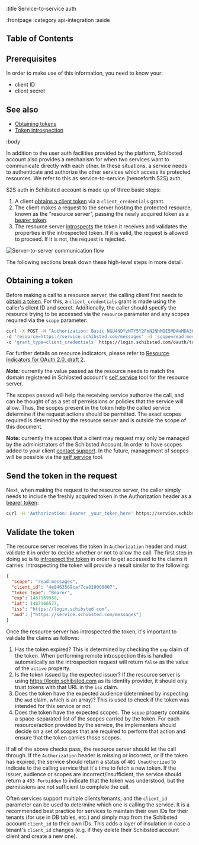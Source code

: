 :title Service-to-service auth

:frontpage
:category api-integration
:aside
## Table of Contents

<spid-toc></spid-toc>

## Prerequisites

In order to make use of this information, you need to know your:

- client ID
- client secret

## See also

- [Obtaining tokens](/oauth/token/)
- [Token introspection](/token-introspection/)

:body

In addition to the user auth facilities provided by the platform, Schibsted account also provides a mechanism for
when two services want to communicate directly with each other. In these situations, a service
needs to authenticate and authorize the other services which access its protected resources. We refer
to this as service-to-service (henceforth S2S) auth.

S2S auth in Schibsted account is made up of three basic steps:

1. A client [obtains a client token](/oauth/token/) via
a `client_credentials` grant.
1. The client makes a request to the server hosting the protected resource, known as the "resource server", passing the newly acquired token as a
[bearer token](https://tools.ietf.org/html/rfc6750).
1. The resource server [introspects](/token-introspection/) the token it receives and validates the properties
in the introspected token. If it is valid, the request is allowed to proceed. If it is not, the
request is rejected.

![Server-to-server communication flow](/images/server-to-server-comm.png)

The following sections break down these high-level steps in more detail.

## Obtaining a token

Before making a call to a resource server, the calling client first needs to [obtain a token](/oauth/token/).
For this, a `client_credentials` grant is made using the caller's client ID and secret. Additionally,
the caller should specify the resource trying to be accessed via the `resource`
parameter and any scopes required via the `scope` parameter:

```sh
curl -X POST -H "Authorization: Basic NGU4NDYzNTY5Y2FmN2NhMDE5MDAwMDA3OmZvb2Jhcg" \
-d 'resource=https://service.schibsted.com/messages' -d 'scope=read:messages write:messages' \
-d 'grant_type=client_credentials' https://login.schibsted.com/oauth/token
```

For further details on resource indicators, please refer to
[Resource Indicators for OAuth 2.0, draft 2](https://tools.ietf.org/html/draft-campbell-oauth-resource-indicators-02).

***Note:*** currently the value passed as the resource needs to match the domain registered in Schibsted account's
[self service](/mobile/selfservice/) tool for the resource server.

The scopes passed will help the receiving service authorize the call, and can be thought of as a set of
permissions or policies that the service will allow. Thus, the scopes present in the token help the
called service determine if the request actions should be permitted. The exact scopes required is
determined by the resource server and is outside the scope of this document.

**Note:** currently the scopes that a client may request may only be managed by the administrators of
the Schibsted Account. In order to have scopes added to your client [contact support](mailto:schibstedaccount@schibsted.com).
In the future, management of scopes will be possible via the [self service](/mobile/selfservice/) tool.

## Send the token in the request

Next, when making the request to the resource server, the caller simply needs to include the freshly
acquired token in the Authorization header as a [bearer token](https://tools.ietf.org/html/rfc6750):

```sh
curl -H 'Authorization: Bearer _your_token_here' https://service.schibsted.com/messages/123
```

## Validate the token

The resource server receives the token in `Authorization` header and must validate it in order to decide
whether or not to allow the call. The first step in doing so is to [introspect the token](/token-introspection/)
in order to get accessed to the claims it carries. Introspecting the token will provide a result similar
to the following:

```json
{
  "scope": "read:messages",
  "client_id": "4e8463569caf7ca019000007",
  "token_type": "Bearer",
  "exp": 1487169930,
  "iat": 1487166577,
  "iss": "https://login.schibsted.com",
  "aud": ["https://service.schibsted.com/messages"]
}
```

Once the resource server has introspected the token, it's important to validate the claims as follows:

1. Has the token expired? This is determined by checking the `exp` claim of the token. When performing
remote introspection this is handled automatically as the introspection request will return `false`
as the value of the `active` property.
1. Is the token issued by the expected issuer? If the resource server is using https://login.schibsted.com as
its identity provider, it should only trust tokens with that URL in the `iss` claim.
1. Does the token have the expected audience (determined by inspecting the `aud` claim, which is an array)?
This is used to check if the token was intended for this service or not.
1. Does the token have the expected scopes. The `scope` property contains a space-separated list of
the scopes carried by the token. For each resource/action provided by the service, the implementers
should decide on a set of scopes that are required to perform that action and ensure that the token
carries those scopes.

If all of the above checks pass, the resource server should let the call through. If the `Authorization`
header is missing or incorrect, or if the token has expired, the service should return a status of 
`401 Unauthorized` to indicate to the calling service that it's time to fetch a new token. If the issuer,
audience or scopes are incorrect/insufficient, the service should return a `403 Forbidden` to indicate
that the token was understood, but the permissions are not sufficient to complete the call.

Often services support multiple clients/tenants, and the `client_id` parameter can be used to determine
which one is calling the service. It is a recommended best practice for services to maintain their
own IDs for their tenants (for use in DB tables, etc.) and simply map from the Schibsted account `client_id` to their
own IDs. This adds a layer of insulation in case a tenant's `client_id` changes (e.g. if they delete
their Schibsted account client and create a new one).
